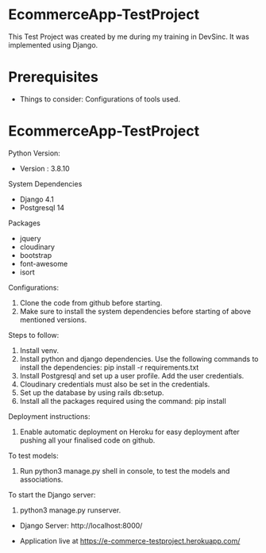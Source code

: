 # EcommerceApp-TestProject
This Test Project was created by me during my training in DevSinc. It was implemented using Django.

# Prerequisites
* Things to consider:
        Configurations of tools used.
# EcommerceApp-TestProject
Python Version:
* Version : 3.8.10

System Dependencies
* Django 4.1
* Postgresql 14

Packages
* jquery
* cloudinary
* bootstrap
* font-awesome
* isort

Configurations:
1. Clone the code from github before starting.
2. Make sure to install the system dependencies before starting of above mentioned versions.

Steps to follow:
1. Install venv.
2. Install python and django dependencies.
  Use the following commands to install the dependencies:
    pip install -r requirements.txt
3. Install Postgresql and set up a user profile. Add the user credentials.
4. Cloudinary credentials must also be set in the credentials.
5. Set up the database by using rails db:setup.
6. Install all the packages required using the command: pip install

Deployment instructions:
1. Enable automatic deployment on Heroku for easy deployment after pushing all your finalised code on github.

To test models:
1. Run python3 manage.py shell in console, to test the models and associations.

To start the Django server:
1. python3 manage.py runserver.

* Django Server: http://localhost:8000/

* Application live at https://e-commerce-testproject.herokuapp.com/
